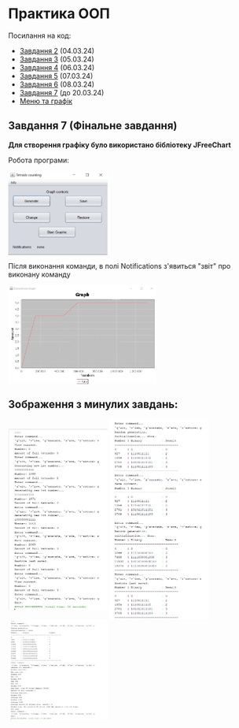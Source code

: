 # Практика ООП
Посилання на код:
- [Завдання 2](src/Task2) (04.03.24)
- [Завдання 3](src/Task3) (05.03.24)
- [Завдання 4](src/Task4) (06.03.24)
- [Завдання 5](src/Task5) (07.03.24)
- [Завдання 6](src/Task6) (08.03.24)
- [Завдання 7](src/Task7) (до 20.03.24)
- [Меню та графік](src/Application) 

## Завдання 7 (Фінальне завдання)

<b>Для створення графіку було використано бібліотеку JFreeChart</b>

Робота програми:

<img align="center" width="40%" height="40%" src="images/Screenshot9.PNG">

Після виконання команди, в полі Notifications з'явиться "звіт" про виконану команду

<img align="center" width="60%" height="60%" src="images/Screenshot10.PNG">

## Зображення з минулих завдань:

<img align="center" width="40%" height="40%" src="images/Screenshot.PNG">

<img align="center" width="40%" height="40%" src="images/Screenshot6.PNG">

<img align="center" width="40%" height="40%" src="images/Screenshot8.PNG">

